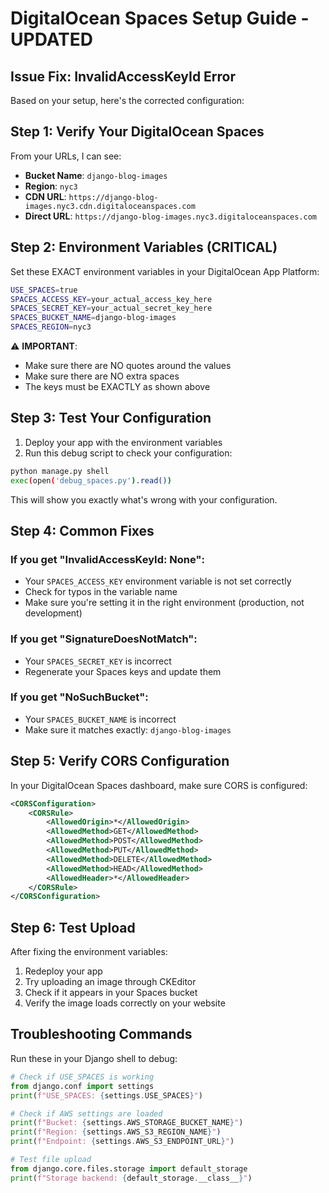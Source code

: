 # DigitalOcean Spaces Setup Guide - UPDATED

## Issue Fix: InvalidAccessKeyId Error

Based on your setup, here's the corrected configuration:

## Step 1: Verify Your DigitalOcean Spaces

From your URLs, I can see:
- **Bucket Name**: `django-blog-images`
- **Region**: `nyc3`
- **CDN URL**: `https://django-blog-images.nyc3.cdn.digitaloceanspaces.com`
- **Direct URL**: `https://django-blog-images.nyc3.digitaloceanspaces.com`

## Step 2: Environment Variables (CRITICAL)

Set these EXACT environment variables in your DigitalOcean App Platform:

```bash
USE_SPACES=true
SPACES_ACCESS_KEY=your_actual_access_key_here
SPACES_SECRET_KEY=your_actual_secret_key_here
SPACES_BUCKET_NAME=django-blog-images
SPACES_REGION=nyc3
```

⚠️ **IMPORTANT**: 
- Make sure there are NO quotes around the values
- Make sure there are NO extra spaces
- The keys must be EXACTLY as shown above

## Step 3: Test Your Configuration

1. Deploy your app with the environment variables
2. Run this debug script to check your configuration:

```bash
python manage.py shell
exec(open('debug_spaces.py').read())
```

This will show you exactly what's wrong with your configuration.

## Step 4: Common Fixes

### If you get "InvalidAccessKeyId: None":
- Your `SPACES_ACCESS_KEY` environment variable is not set correctly
- Check for typos in the variable name
- Make sure you're setting it in the right environment (production, not development)

### If you get "SignatureDoesNotMatch":
- Your `SPACES_SECRET_KEY` is incorrect
- Regenerate your Spaces keys and update them

### If you get "NoSuchBucket":
- Your `SPACES_BUCKET_NAME` is incorrect
- Make sure it matches exactly: `django-blog-images`

## Step 5: Verify CORS Configuration

In your DigitalOcean Spaces dashboard, make sure CORS is configured:

```xml
<CORSConfiguration>
    <CORSRule>
        <AllowedOrigin>*</AllowedOrigin>
        <AllowedMethod>GET</AllowedMethod>
        <AllowedMethod>POST</AllowedMethod>
        <AllowedMethod>PUT</AllowedMethod>
        <AllowedMethod>DELETE</AllowedMethod>
        <AllowedMethod>HEAD</AllowedMethod>
        <AllowedHeader>*</AllowedHeader>
    </CORSRule>
</CORSConfiguration>
```

## Step 6: Test Upload

After fixing the environment variables:
1. Redeploy your app
2. Try uploading an image through CKEditor
3. Check if it appears in your Spaces bucket
4. Verify the image loads correctly on your website

## Troubleshooting Commands

Run these in your Django shell to debug:

```python
# Check if USE_SPACES is working
from django.conf import settings
print(f"USE_SPACES: {settings.USE_SPACES}")

# Check if AWS settings are loaded
print(f"Bucket: {settings.AWS_STORAGE_BUCKET_NAME}")
print(f"Region: {settings.AWS_S3_REGION_NAME}")
print(f"Endpoint: {settings.AWS_S3_ENDPOINT_URL}")

# Test file upload
from django.core.files.storage import default_storage
print(f"Storage backend: {default_storage.__class__}")
```